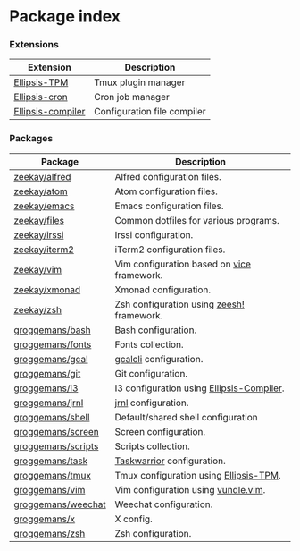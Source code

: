 <h1>Package index</h1>

### Extensions

Extension                               | Description
----------------------------------------|------------
[Ellipsis-TPM][ellipsis-tpm]            | Tmux plugin manager
[Ellipsis-cron][ellipsis-cron]          | Cron job manager
[Ellipsis-compiler][ellipsis-compiler]  | Configuration file compiler

### Packages

Package                                         | Description
------------------------------------------------|------------
[zeekay/alfred][zeekay/alfred]                  | Alfred configuration files.
[zeekay/atom][zeekay/atom]                      | Atom configuration files.
[zeekay/emacs][zeekay/emacs]                    | Emacs configuration files.
[zeekay/files][zeekay/files]                    | Common dotfiles for various programs.
[zeekay/irssi][zeekay/irssi]                    | Irssi configuration.
[zeekay/iterm2][zeekay/iterm2]                  | iTerm2 configuration files.
[zeekay/vim][zeekay/vim]                        | Vim configuration based on [vice][vice] framework.
[zeekay/xmonad][zeekay/xmonad]                  | Xmonad configuration.
[zeekay/zsh][zeekay/zsh]                        | Zsh configuration using [zeesh!][zeesh] framework.
[groggemans/bash][groggemans/bash]              | Bash configuration.
[groggemans/fonts][groggemans/fonts]            | Fonts collection.
[groggemans/gcal][groggemans/gcal]              | [gcalcli][gcalcli] configuration.
[groggemans/git][groggemans/git]                | Git configuration.
[groggemans/i3][groggemans/i3]                  | I3 configuration using [Ellipsis-Compiler][ellipsis-compiler].
[groggemans/jrnl][groggemans/jrnl]              | [jrnl][jrnl] configuration.
[groggemans/shell][groggemans/shell]            | Default/shared shell configuration
[groggemans/screen][groggemans/screen]          | Screen configuration.
[groggemans/scripts][groggemans/scripts]        | Scripts collection.
[groggemans/task][groggemans/task]              | [Taskwarrior][taskwarrior] configuration.
[groggemans/tmux][groggemans/tmux]              | Tmux configuration using [Ellipsis-TPM][ellipsis-tpm].
[groggemans/vim][groggemans/vim]                | Vim configuration using [vundle.vim][vundle].
[groggemans/weechat][groggemans/weechat]        | Weechat configuration.
[groggemans/x][groggemans/x]                    | X config.
[groggemans/zsh][groggemans/zsh]                | Zsh configuration.

[ellipsis-tpm]:         https://github.com/ellipsis/ellipsis-tpm
[ellipsis-cron]:        https://github.com/ellipsis/ellipsis-cron
[ellipsis-compiler]:    https://github.com/ellipsis/ellipsis-compiler

[zeekay/alfred]:        https://github.com/zeekay/dot-alfred
[zeekay/atom]:          https://github.com/zeekay/dot-atom
[zeekay/emacs]:         https://github.com/zeekay/dot-emacs
[zeekay/files]:         https://github.com/zeekay/dot-files
[zeekay/irssi]:         https://github.com/zeekay/dot-irssi
[zeekay/iterm2]:        https://github.com/zeekay/dot-iterm2
[zeekay/vim]:           https://github.com/zeekay/dot-vim
[zeekay/xmonad]:        https://github.com/zeekay/dot-xmonad
[zeekay/zsh]:           https://github.com/zeekay/dot-zsh
[vice]:                 https://github.com/zeekay/vice
[zeesh]:                https://github.com/zeekay/zeesh

[groggemans/bash]:      https://github.com/groggemans/dot-bash
[groggemans/fonts]:     https://github.com/groggemans/dot-fonts
[groggemans/gcal]:      https://github.com/groggemans/dot-gcal
[groggemans/git]:       https://github.com/groggemans/dot-git
[groggemans/i3]:        https://github.com/groggemans/dot-i3
[groggemans/jrnl]:      https://github.com/groggemans/dot-jrnl
[groggemans/shell]:     https://github.com/groggemans/dot-shell
[groggemans/screen]:    https://github.com/groggemans/dot-screen
[groggemans/scripts]:   https://github.com/groggemans/dot-scripts
[groggemans/task]:      https://github.com/groggemans/dot-task
[groggemans/tmux]:      https://github.com/groggemans/dot-tmux
[groggemans/vim]:       https://github.com/groggemans/dot-vim
[groggemans/weechat]:   https://github.com/groggemans/dot-weechat
[groggemans/x]:         https://github.com/groggemans/dot-x
[groggemans/zsh]:       https://github.com/groggemans/dot-zsh

[jrnl]:                 http://maebert.github.io/jrnl/
[taskwarrior]:          https://taskwarrior.org/
[gcalcli]:              https://github.com/insanum/gcalcli
[vundle]:               https://github.com/VundleVim/Vundle.vim
